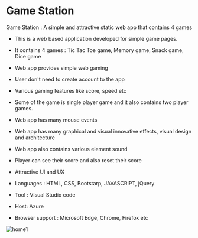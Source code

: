 # Game Station

Game Station : A simple and attractive static web app that contains 4 games
- This is a web based application developed for simple game pages.
- It contains 4 games : Tic Tac Toe game, Memory game, Snack game, Dice game
- Web app provides simple web gaming
- User don't need to create account to the app
- Various gaming features like score, speed etc 
- Some of the game is single player game and it also contains two player games.
- Web app has many mouse events
- Web app has many graphical and visual innovative effects, visual design and architecture 
 - Web app also contains various element sound
- Player can see their score and also reset their score
- Attractive UI and UX

- Languages : HTML, CSS, Bootstarp, JAVASCRIPT, jQuery
- Tool : Visual Studio code
- Host: Azure
- Browser support : Microsoft Edge, Chrome, Firefox etc

![home1](https://drive.google.com/file/d/1Qd6hPSHnfATqiKrs3Kp7Ff99KHDRGxWE/view?usp=sharing)
